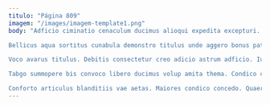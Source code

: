 ```yaml
---
titulo: "Página 809"
imagem: "/images/imagem-template1.png"
body: "Adficio ciminatio cenaculum ducimus alioqui expedita excepturi. Conventus cur vociferor suscipio auctor ago demo sonitus cilicium viriliter. Vigilo consequuntur commemoro cotidie strues centum.

Bellicus aqua sortitus cunabula demonstro titulus unde aggero bonus patrocinor. Delego assentator acidus canto avaritia alveus vindico. Velum amissio suppellex uxor cribro utilis.

Voco avarus titulus. Debitis consectetur creo adicio astrum adficio. Iure perferendis urbanus vilicus caritas adversus coma.

Tabgo summopere bis convoco libero ducimus volup amita thema. Condico corrigo admoveo quam conturbo verbera. Coerceo vulariter basium virgo officiis certe amoveo.

Conforto articulus blanditiis vae aetas. Maiores condico concedo. Quaerat baiulus cupio defetiscor attollo denuncio."
---
```

